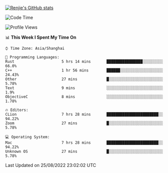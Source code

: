 [![Renjie's GitHub stats](https://github-readme-stats.vercel.app/api?username=liurenjie1024&show_icons=true&theme=chartreuse-dark)](https://github.com/anuraghazra/github-readme-stats)

<!--START_SECTION:waka-->
![Code Time](http://img.shields.io/badge/Code%20Time-127%20hrs%2020%20mins-blue)

![Profile Views](http://img.shields.io/badge/Profile%20Views-17-blue)

📊 **This Week I Spent My Time On** 

```text
⌚︎ Time Zone: Asia/Shanghai

💬 Programming Languages: 
Rust                     5 hrs 14 mins       ████████████████░░░░░░░░░   66.0% 
C++                      1 hr 56 mins        ██████░░░░░░░░░░░░░░░░░░░   24.43% 
Other                    27 mins             █░░░░░░░░░░░░░░░░░░░░░░░░   5.78% 
Text                     9 mins              ░░░░░░░░░░░░░░░░░░░░░░░░░   1.9% 
ObjectiveC               8 mins              ░░░░░░░░░░░░░░░░░░░░░░░░░   1.78%

🔥 Editors: 
CLion                    7 hrs 28 mins       ███████████████████████░░   94.22% 
Zoom                     27 mins             █░░░░░░░░░░░░░░░░░░░░░░░░   5.78%

💻 Operating System: 
Mac                      7 hrs 28 mins       ███████████████████████░░   94.22% 
Unknown OS               27 mins             █░░░░░░░░░░░░░░░░░░░░░░░░   5.78%

```


 Last Updated on 25/08/2022 23:02:02 UTC
<!--END_SECTION:waka-->


